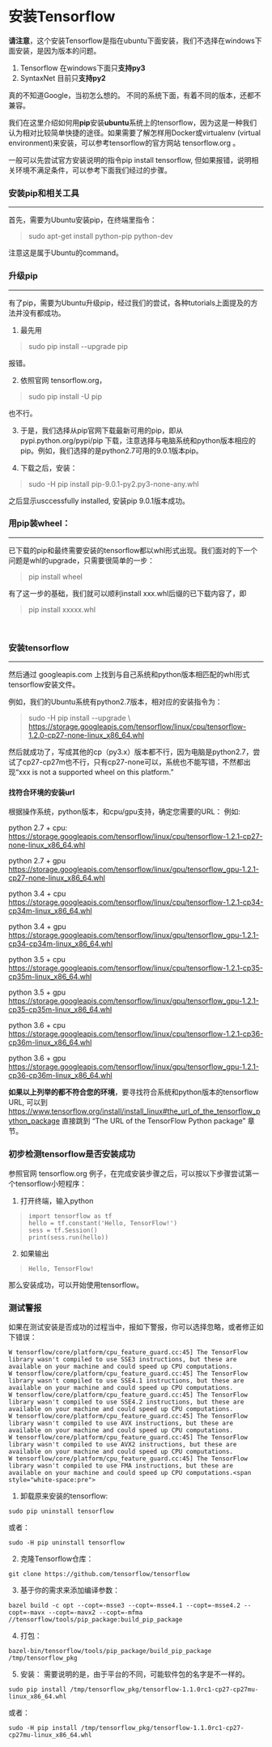 # 安装Tensorflow
**请注意**，这个安装Tensorflow是指在ubuntu下面安装，我们不选择在windows下面安装，是因为版本的问题。
1. Tensorflow 在windows下面只**支持py3**</br>
2. SyntaxNet 目前只**支持py2**</br>

真的不知道Google，当初怎么想的。 不同的系统下面，有着不同的版本，还都不兼容。</br>

我们在这里介绍如何用**pip**安装**ubuntu**系统上的tensorflow，因为这是一种我们认为相对比较简单快捷的途径。如果需要了解怎样用Docker或virtualenv (virtual environment)来安装，可以参考tensorflow的官方网站 tensorflow.org 。</br>

一般可以先尝试官方安装说明的指令pip install tensorflow,
但如果报错，说明相关环境不满足条件，可以参考下面我们经过的步骤。</br>

### 安装pip和相关工具
---
首先，需要为Ubuntu安装pip，在终端里指令：
> sudo apt-get install python-pip python-dev

注意这是属于Ubuntu的command。</br>

### 升级pip
---
有了pip，需要为Ubuntu升级pip，经过我们的尝试，各种tutorials上面提及的方法并没有都成功。</br>
1. 最先用
> sudo pip install --upgrade pip

报错。</br>

2. 依照官网 tensorflow.org，

> sudo pip install -U pip

也不行。</br>


3. 于是，我们选择从pip官网下载最新可用的pip，即从 pypi.python.org/pypi/pip 下载，注意选择与电脑系统和python版本相应的pip。例如，我们选择的是python2.7可用的9.0.1版本pip。</br>


4. 下载之后，安装：
>sudo -H pip install pip-9.0.1-py2.py3-none-any.whl

之后显示usccessfully installed, 安装pip 9.0.1版本成功。</br>


### 用pip装wheel：
---
已下载的pip和最终需要安装的tensorflow都以whl形式出现。我们面对的下一个问题是whl的upgrade，只需要很简单的一步：
> pip install wheel

有了这一步的基础，我们就可以顺利install xxx.whl后缀的已下载内容了，即
> pip install xxxxx.whl

</br>

### 安装tensorflow
---
然后通过 googleapis.com 上找到与自己系统和python版本相匹配的whl形式tensorflow安装文件。</br>

例如，我们的Ubuntu系统有python2.7版本，相对应的安装指令为：
>   sudo -H pip install --upgrade \       https://storage.googleapis.com/tensorflow/linux/cpu/tensorflow-1.2.0-cp27-none-linux_x86_64.whl

然后就成功了，写成其他的cp（py3.x）版本都不行，因为电脑是python2.7，尝试了cp27-cp27m也不行，只有cp27-none可以，系统也不能写错，不然都出现“xxx is not a supported wheel on this platform.”
#### 找符合环境的安装url
根据操作系统，python版本，和cpu/gpu支持，确定您需要的URL：
例如:

python 2.7 + cpu:
https://storage.googleapis.com/tensorflow/linux/cpu/tensorflow-1.2.1-cp27-none-linux_x86_64.whl

python 2.7 + gpu
https://storage.googleapis.com/tensorflow/linux/gpu/tensorflow_gpu-1.2.1-cp27-none-linux_x86_64.whl

python 3.4 + cpu
https://storage.googleapis.com/tensorflow/linux/cpu/tensorflow-1.2.1-cp34-cp34m-linux_x86_64.whl

python 3.4 + gpu
https://storage.googleapis.com/tensorflow/linux/gpu/tensorflow_gpu-1.2.1-cp34-cp34m-linux_x86_64.whl

python 3.5 + cpu
https://storage.googleapis.com/tensorflow/linux/cpu/tensorflow-1.2.1-cp35-cp35m-linux_x86_64.whl

python 3.5 + gpu
https://storage.googleapis.com/tensorflow/linux/gpu/tensorflow_gpu-1.2.1-cp35-cp35m-linux_x86_64.whl

python 3.6 + cpu
https://storage.googleapis.com/tensorflow/linux/cpu/tensorflow-1.2.1-cp36-cp36m-linux_x86_64.whl

python 3.6 + gpu
https://storage.googleapis.com/tensorflow/linux/gpu/tensorflow_gpu-1.2.1-cp36-cp36m-linux_x86_64.whl

**如果以上列举的都不符合您的环境**，要寻找符合系统和python版本的tensorflow URL, 可以到
https://www.tensorflow.org/install/install_linux#the_url_of_the_tensorflow_python_package
直接跳到 “The URL of the TensorFlow Python package” 章节。</br>

### 初步检测tensorflow是否安装成功

参照官网 tensorflow.org 例子，在完成安装步骤之后，可以按以下步骤尝试第一个tensorflow小短程序：
1. 打开终端，输入python
>     import tensorflow as tf
>     hello = tf.constant('Hello, TensorFlow!')
>     sess = tf.Session()
>     print(sess.run(hello))

2. 如果输出
>     Hello, TensorFlow!
那么安装成功，可以开始使用tensorflow。

### 测试警报

如果在测试安装是否成功的过程当中，报如下警报，你可以选择忽略，或者修正如下错误：

```
W tensorflow/core/platform/cpu_feature_guard.cc:45] The TensorFlow library wasn't compiled to use SSE3 instructions, but these are available on your machine and could speed up CPU computations.
W tensorflow/core/platform/cpu_feature_guard.cc:45] The TensorFlow library wasn't compiled to use SSE4.1 instructions, but these are available on your machine and could speed up CPU computations.
W tensorflow/core/platform/cpu_feature_guard.cc:45] The TensorFlow library wasn't compiled to use SSE4.2 instructions, but these are available on your machine and could speed up CPU computations.
W tensorflow/core/platform/cpu_feature_guard.cc:45] The TensorFlow library wasn't compiled to use AVX instructions, but these are available on your machine and could speed up CPU computations.
W tensorflow/core/platform/cpu_feature_guard.cc:45] The TensorFlow library wasn't compiled to use AVX2 instructions, but these are available on your machine and could speed up CPU computations.
W tensorflow/core/platform/cpu_feature_guard.cc:45] The TensorFlow library wasn't compiled to use FMA instructions, but these are available on your machine and could speed up CPU computations.<span style="white-space:pre">
```

1. 卸载原来安装的tensorflow:
```
sudo pip uninstall tensorflow  
```
或者：
```
sudo -H pip uninstall tensorflow  
```
2. 克隆Tensorflow仓库：
```
git clone https://github.com/tensorflow/tensorflow 
```
3. 基于你的需求来添加编译参数：
```
bazel build -c opt --copt=-msse3 --copt=-msse4.1 --copt=-msse4.2 --copt=-mavx --copt=-mavx2 --copt=-mfma //tensorflow/tools/pip_package:build_pip_package
```
4. 打包：
```
bazel-bin/tensorflow/tools/pip_package/build_pip_package /tmp/tensorflow_pkg  
```
5. 安装：
需要说明的是，由于平台的不同，可能软件包的名字是不一样的。
```
sudo pip install /tmp/tensorflow_pkg/tensorflow-1.1.0rc1-cp27-cp27mu-linux_x86_64.whl  
```
或者：
```
sudo -H pip install /tmp/tensorflow_pkg/tensorflow-1.1.0rc1-cp27-cp27mu-linux_x86_64.whl  
```
